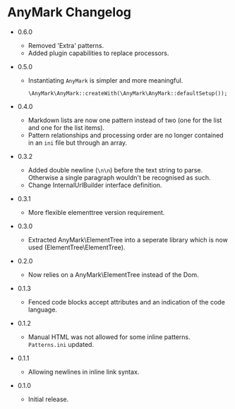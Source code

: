 AnyMark Changelog
=================

*	0.6.0

	*	Removed 'Extra' patterns.
	*	Added plugin capabilities to replace processors.

*	0.5.0

	*	Instantiating `AnyMark` is simpler and more meaningful.

			\AnyMark\AnyMark::createWith(\AnyMark\AnyMark::defaultSetup());

*	0.4.0

	*	Markdown lists are now one pattern instead of two (one for the list and
		one for the list items).
	*	Pattern relationships and processing order are no longer contained in an
		`ini` file but through an array.

*	0.3.2

	*	Added double newline (`\n\n`) before the text string to parse. Otherwise
		a single paragraph wouldn't be recognised as such.
	*	Change InternalUrlBuilder interface definition.

*	0.3.1

	*	More flexible elementtree version requirement.

*	0.3.0

	*	Extracted AnyMark\ElementTree into a seperate library which
		is now used (ElementTree\ElementTree).

*	0.2.0

	*	Now relies on a AnyMark\ElementTree instead of the Dom.

*	0.1.3

	*	Fenced code blocks accept attributes and an indication of the code language.

*	0.1.2

	*	Manual HTML was not allowed for some inline patterns. `Patterns.ini` updated.

*	0.1.1

	*	Allowing newlines in inline link syntax.

*	0.1.0

	*	Initial release.